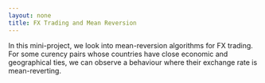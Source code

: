 ```yaml
---
layout: none
title: FX Trading and Mean Reversion
---
```


In this mini-project, we look into mean-reversion algorithms for FX trading. For some curency pairs whose countries have close economic and geographical ties, 
we can observe a behaviour where their exchange rate is mean-reverting.

